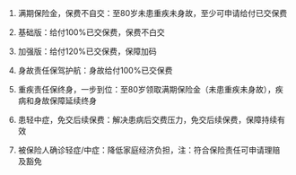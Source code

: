 1. 满期保险金，保费不自交：至80岁未患重疾未身故，至少可申请给付已交保费

2. 基础版：给付100%已交保费，保费不白交

3. 加强版：给付120%已交保费，保障加码

4. 身故责任保驾护航：身故给付100%已交保费

5. 重疾责任保终身，一步到位：至80岁领取满期保险金（未患重疾未身故），疾病和身故保障延续终身

6. 患轻中症，免交后续保费：解决患病后交费压力，免交后续保费，保障持续有效

7. 被保险人确诊轻症/中症：降低家庭经济负担，注：符合保险责任可申请理赔及豁免